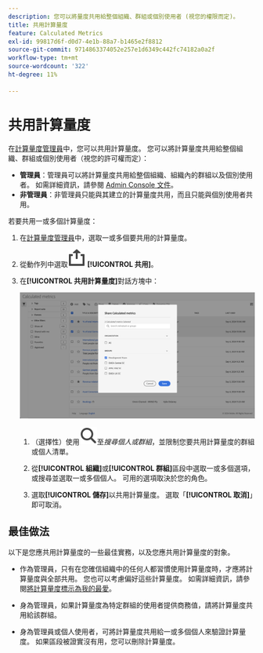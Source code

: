 ```yaml
---
description: 您可以將量度共用給整個組織、群組或個別使用者 (視您的權限而定)。
title: 共用計算量度
feature: Calculated Metrics
exl-id: 99817d6f-d0d7-4e1b-88a7-b1465e2f8812
source-git-commit: 9714863374052e257e1d6349c442fc74182a0a2f
workflow-type: tm+mt
source-wordcount: '322'
ht-degree: 11%

---
```


# 共用計算量度

在[計算量度管理員](cm-manager.md)中，您可以共用計算量度。 您可以將計算量度共用給整個組織、群組或個別使用者（視您的許可權而定）：

* **管理員**：管理員可以將計算量度共用給整個組織、組織內的群組以及個別使用者。 如需詳細資訊，請參閱 [Admin Console 文件](https://helpx.adobe.com/tw/enterprise/using/manage-products.html)。
* **非管理員**：非管理員只能與其建立的計算量度共用，而且只能與個別使用者共用。

若要共用一或多個計算量度：

1. 在[計算量度管理員](cm-manager.md)中，選取一或多個要共用的計算量度。
1. 從動作列中選取![共用](/help/assets/icons/ShareAlt.svg) **[!UICONTROL 共用]**。
1. 在&#x200B;**[!UICONTROL 共用計算量度]**&#x200B;對話方塊中：

   ![共用計算量度對話方塊](assets/share-calculated-metrics-dialog.png)

   1. （選擇性）使用![搜尋](/help/assets/icons/Search.svg)至&#x200B;*搜尋個人或群組*，並限制您要共用計算量度的群組或個人清單。

   1. 從&#x200B;**[!UICONTROL 組織]**&#x200B;或&#x200B;**[!UICONTROL 群組]**&#x200B;區段中選取一或多個選項，或搜尋並選取一或多個個人。 可用的選項取決於您的角色。

   1. 選取&#x200B;**[!UICONTROL 儲存]**&#x200B;以共用計算量度。 選取「**[!UICONTROL 取消]**」即可取消。

## 最佳做法

以下是您應共用計算量度的一些最佳實務，以及您應共用計算量度的對象。

* 作為管理員，只有在您確信組織中的任何人都習慣使用計算量度時，才應將計算量度與全部共用。 您也可以考慮偏好這些計算量度。 如需詳細資訊，請參閱[將計算量度標示為我的最愛](cm-favorite.md)。

* 身為管理員，如果計算量度為特定群組的使用者提供商務值，請將計算量度共用給該群組。

* 身為管理員或個人使用者，可將計算量度共用給一或多個個人來驗證計算量度。 如果區段被證實沒有用，您可以刪除計算量度。

<!--
Depending on your permissions, you can share metrics with your whole organization, groups, or individual users.

|  Role | Permissions |
|---|---|
|  Administrator  | Can share metrics with All, with Groups, and with Users. Groups are set up as permission groups in the Admin Console. |
|  Non-Administrator  | Can share metrics only with individual users.  |

To share a calculated metric:

1. In Adobe Analytics, select the **[!UICONTROL Components]** tab, then select **[!UICONTROL Calculated metrics]**. 

1. In the Calculated metrics manager, select the checkbox to the left of any metrics that you want to share. 

1. Select the **[!UICONTROL Share]** icon. ![](https://spectrum.adobe.com/static/icons/workflow_18/Smock_Share_18_N.svg)
   
   The Share Calculated metric dialog box displays.

   ![](assets/cm_share.png)

1. Select **[!UICONTROL Share]**.

1. Choose who you want to share with:

   * **[!UICONTROL All]** (Administrators only): Shares with all users in the organization.

     Consider sharing with all only if it's of use to the entire company and everyone is comfortable using it. In this case, you should also consider making it an [approved metric](/help/components/c-calcmetrics/c-workflow/cm-workflow/cm-approving.md).
   
   * **[!UICONTROL Groups]** (Administrators only): Select any groups you want to share with.

     Consider sharing with a group if the metric provides good business value for that team.
   
   * **[!UICONTROL Individual users]**: Search for and select the individual users you want to share with.

      This is the only share option available to all users. Administrators might want to use this option to vet and validate a metric prior to making it available to a group or to everyone. If the metric isn't useful, it can be discarded. Administrators should not officially approve this type of metric.

1. Select **[!UICONTROL Share]**.

   The Shared icon appears next to the metric: ![](https://spectrum.adobe.com/static/icons/workflow_18/Smock_Share_18_N.svg).

1. You can filter on metrics shared with you by going to **[!UICONTROL Filters]** > **[!UICONTROL Other Filters]** > **[!UICONTROL Shared with Me]**.

1. (Optional) To filter the list of calculated metrics in the Calculated metrics manager to show only metrics that are shared with you, select the **Filter** icon, expand **[!UICONTROL Other filters]**, then select **[!UICONTROL Shared with me]**.
-->
